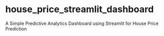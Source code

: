 # house_price_streamlit_dashboard
A Simple Predictive Analytics Dashboard using Streamlit for House Price Prediction
